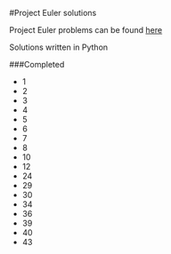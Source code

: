 #Project Euler solutions

Project Euler problems can be found [here](https://projecteuler.net/archives)

Solutions written in Python

###Completed

* 1
* 2
* 3
* 4
* 5
* 6
* 7
* 8
* 10
* 12
* 24
* 29
* 30
* 34
* 36
* 39
* 40
* 43
